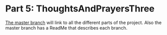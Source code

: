 # Part 5: ThoughtsAndPrayersThree

[The master branch](https://github.com/andrewchungxam/ThoughtsAndPrayersThree) will link to all the different parts of the project. Also the master branch has a ReadMe that describes each branch.
